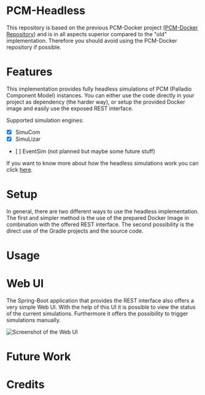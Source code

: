 # PCM-Headless
This repository is based on the previous PCM-Docker project ([PCM-Docker Repository](https://github.com/dmonsch/PCM-Docker)) and is in all aspects superior compared to the "old" implementation. Therefore you should avoid using the PCM-Docker repository if possible.

# Features
This implementation provides fully headless simulations of PCM (Palladio Component Model) instances. You can either use the code directly in your project as dependency (the harder way), or setup the provided Docker image and easily use the exposed REST interface.

Supported simulation engines:
- [x] SimuCom
- [x] SimuLizar
- [ ] EventSim (not planned but maybe some future stuff)

If you want to know more about how the headless simulations work you can click [here](https://github.com/dmonsch/PCM-Headless/wiki/How-it-works).

# Setup
In general, there are two different ways to use the headless implementation. The first and simpler method is the use of the prepared Docker Image in combination with the offered REST interface. The second possibility is the direct use of the Gradle projects and the source code.

# Usage

# Web UI
The Spring-Boot application that provides the REST interface also offers a very simple Web UI. With the help of this UI it is possible to view the status of the current simulations. Furthermore it offers the possibility to trigger simulations manually.

![Screenshot of the Web UI](https://user-images.githubusercontent.com/19149680/68165136-e2e24880-ff5e-11e9-8f93-e03b5f63ad14.png)

# Future Work

# Credits